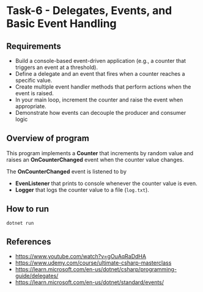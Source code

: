 # Task-6 - Delegates, Events, and Basic Event Handling

## Requirements
- Build a console-based event-driven application (e.g., a counter that triggers an event at a threshold).
- Define a delegate and an event that fires when a counter reaches a specific value.
- Create multiple event handler methods that perform actions when the event is raised.
- In your main loop, increment the counter and raise the event when appropriate.
- Demonstrate how events can decouple the producer and consumer logic

## Overview of program
This program implements a **Counter** that increments by random value and raises an **OnCounterChanged** event when the counter value changes.

The **OnCounterChanged** event is listened to by
- **EvenListener** that prints to console whenever the counter value is even.
- **Logger** that logs the counter value to a file (`log.txt`).

## How to run
```
dotnet run
```

## References
- https://www.youtube.com/watch?v=gOuAqRaDdHA
- https://www.udemy.com/course/ultimate-csharp-masterclass
- https://learn.microsoft.com/en-us/dotnet/csharp/programming-guide/delegates/
- https://learn.microsoft.com/en-us/dotnet/standard/events/